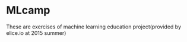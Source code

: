 # MLcamp
These are exercises of machine learning education project(provided by elice.io at 2015 summer)

